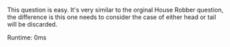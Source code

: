 This question is easy. It's very similar to the orginal House Robber question, the difference is this one needs to consider the case of either head or tail will be discarded.

Runtime: 0ms
